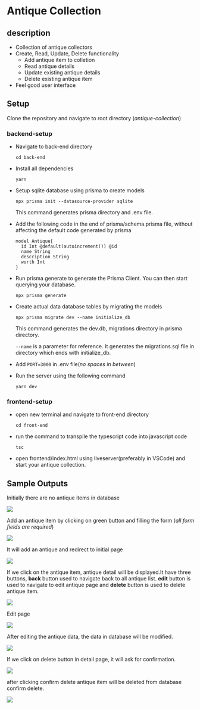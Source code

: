 # **Antique Collection**

## description
- Collection of antique collectors
- Create, Read, Update, Delete functionality
    - Add antique item to colletion 
    - Read antique details
    - Update existing antique details
    - Delete existing antique item
- Feel good user interface

## Setup
Clone the repository and navigate to root directory (*antique-collection*)

### backend-setup

- Navigate to back-end directory

  `cd back-end`

- Install all dependencies

  `yarn`

- Setup sqlite database using prisma to create models

  `npx prisma init --datasource-provider sqlite`

  This command generates prisma directory and .env file.

- Add the following code in the end of prisma/schema.prisma file, without affecting the default code generated by prisma

  ```
  model Antique{
    id Int @default(autoincrement()) @id
    name String
    description String
    worth Int
  }
  ```

- Run prisma generate to generate the Prisma Client. You can then start querying your database.

  `npx prisma generate`

- Create actual data database tables by migrating the models

  `npx prisma migrate dev --name initialize_db`
  
  This command generates the dev.db, migrations directory in prisma directory.
  
   `--name` is a parameter for reference. It generates the migrations.sql file in directory which ends with initialize_db.

- Add `PORT=3000` in .env file(*no spaces in between*)

- Run the server using the following command

  `yarn dev`


### frontend-setup

- open new terminal and navigate to front-end directory
  
  `cd front-end`

- run the command to transpile the typescript code into javascript code
  
  `tsc`

- open frontend/index.html using liveserver(preferably in VSCode) and start your antique collection.

## Sample Outputs

Initially there are no antique items in database

![](sample-outputs/output-1.png)

Add an antique item by clicking on green button and filling the form (*all form fields are required*)

![](sample-outputs/output-2.png)

It will add an antique and redirect to initial page 

![](sample-outputs/output-3.png)

If we click on the antique item, antique detail will be displayed.It have three buttons, **back** button used to  navigate back to all antique list. **edit** button is used to  navigate to edit antique page and **delete** button is used to delete antique item. 

![](sample-outputs/output-4.png)

Edit page 

![](sample-outputs/output-5.png)

After editing the antique data, the data in database will be modified.

![](sample-outputs/output-6.png)

If we click on delete button in detail page, it will ask for confirmation.

![](sample-outputs/output-7.png)

after clicking confirm delete antique item will be deleted from database confirm delete.

![](sample-outputs/output-8.png)